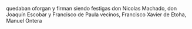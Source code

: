quedaban oforgan y firman siendo festigas don Nicolas Machado,
don Joaquín Escobar y Francisco de Paula vecinos,
Francisco Xavier de Etoha,
Manuel Ontera